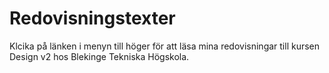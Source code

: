 ---
---
Redovisningstexter
=========================

Klcika på länken i menyn till höger för att läsa mina redovisningar till kursen Design v2 hos Blekinge Tekniska Högskola.
